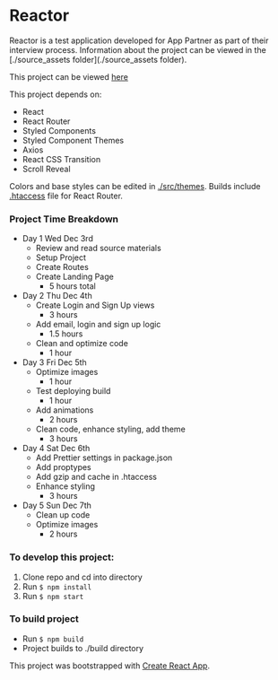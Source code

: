 # Reactor

Reactor is a test application developed for App Partner as part of their interview process. Information about the project can be viewed in the [./source_assets folder](./source_assets folder).

This project can be viewed [here](http://reactor.kurtpetrek.com/login)

This project depends on:

* React
* React Router
* Styled Components
* Styled Component Themes
* Axios
* React CSS Transition
* Scroll Reveal

Colors and base styles can be edited in  [./src/themes](./src/themes). Builds include [.htaccess](./src/themes) file for React Router.

### Project Time Breakdown

- Day 1 Wed Dec 3rd
  * Review and read source materials
  * Setup Project
  * Create Routes
  * Create Landing Page
    - 5 hours total
- Day 2 Thu Dec 4th
  * Create Login and Sign Up views
    - 3 hours
  * Add email, login and sign up logic
    - 1.5 hours
  * Clean and optimize code
    - 1 hour
- Day 3 Fri Dec 5th
  * Optimize images
    - 1 hour
  * Test deploying build
    - 1 hour
  * Add animations
    - 2 hours
  * Clean code, enhance styling, add theme
    - 3 hours
- Day 4 Sat Dec 6th
  * Add Prettier settings in package.json
  * Add proptypes
  * Add gzip and cache in .htaccess
  * Enhance styling
    - 3 hours
- Day 5 Sun Dec 7th
  * Clean up code
  * Optimize images
    - 2 hours



### To develop this project:

1. Clone repo and cd into directory
2. Run ```$ npm install```
3. Run ```$ npm start```

### To build project

* Run ```$ npm build```
* Project builds to ./build directory

This project was bootstrapped with [Create React App](https://github.com/facebookincubator/create-react-app).
